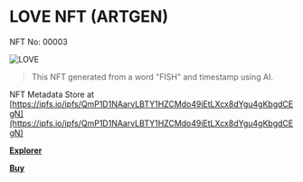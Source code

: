 # LOVE NFT (ARTGEN)
NFT No: 00003

![LOVE](https://artgen.nft.my.id/original/324e2645d0014013524272b0a1bf6730aa8d1e781286a51ffe4c0ffded3e97a9.png)

> This NFT generated from a word "FISH" and timestamp using AI.

NFT Metadata Store at [https://ipfs.io/ipfs/QmP1D1NAarvLBTY1HZCMdo49iEtLXcx8dYgu4gKbgdCEgN](https://ipfs.io/ipfs/QmP1D1NAarvLBTY1HZCMdo49iEtLXcx8dYgu4gKbgdCEgN)

**[Explorer](https://simpleledger.info/#token/324e2645d0014013524272b0a1bf6730aa8d1e781286a51ffe4c0ffded3e97a9)**

**[Buy](https://www.juungle.net/#/assets/324e2645d0014013524272b0a1bf6730aa8d1e781286a51ffe4c0ffded3e97a9)**
